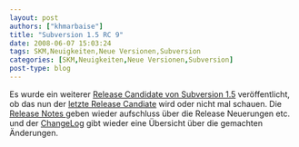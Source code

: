 ```yaml
---
layout: post
authors: ["khmarbaise"]
title: "Subversion 1.5 RC 9"
date: 2008-06-07 15:03:24
tags: SKM,Neuigkeiten,Neue Versionen,Subversion
categories: [SKM,Neuigkeiten,Neue Versionen,Subversion]
post-type: blog
---
```

Es wurde ein weiterer [Release Candidate von Subversion 1.5](http://subversion.tigris.org/servlets/NewsItemView?newsItemID=2124 "Release Candidate von Subversion 1.5") 
veröffentlicht, ob das nun der [letzte Release Candiate](http://subversion.tigris.org/servlets/ReadMsg?list=dev&msgNo=139800 "letzte Release Candiate") wird 
oder nicht mal schauen. 
Die [Release Notes ](http://subversion.tigris.org/svn_1.5_releasenotes.html "Release Notes ")geben wieder aufschluss über die Release Neuerungen etc. und der 
[ChangeLog](http://svn.collab.net/repos/svn/tags/1.5.0-rc9/CHANGES "ChangeLog") gibt wieder eine Übersicht über die gemachten Änderungen.
